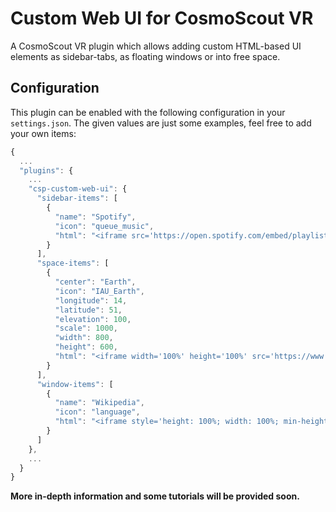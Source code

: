# Custom Web UI for CosmoScout VR

A CosmoScout VR plugin which allows adding custom HTML-based UI elements as sidebar-tabs, as floating windows or into free space.

## Configuration

This plugin can be enabled with the following configuration in your `settings.json`.
The given values are just some examples, feel free to add your own items:

```javascript
{
  ...
  "plugins": {
    ...
    "csp-custom-web-ui": {
      "sidebar-items": [
        {
          "name": "Spotify",
          "icon": "queue_music",
          "html": "<iframe src='https://open.spotify.com/embed/playlist/2xl3sX0pZajy1XOogLpc5m' width='100%' height='380' frameborder='0' allowtransparency='true' allow='encrypted-media'></iframe>"
        }
      ],
      "space-items": [
        {
          "center": "Earth",
          "icon": "IAU_Earth",
          "longitude": 14,
          "latitude": 51,
          "elevation": 100,
          "scale": 1000,
          "width": 800,
          "height": 600,
          "html": "<iframe width='100%' height='100%' src='https://www.dlr.de' frameborder='0'></iframe>"
        }
      ],
      "window-items": [
        {
          "name": "Wikipedia",
          "icon": "language",
          "html": "<iframe style='height: 100%; width: 100%; min-height: 200px; min-width: 300px; border: none' src='https://www.wikipedia.org'></iframe>"
        }
      ]
    },
    ...
  }
}
```

**More in-depth information and some tutorials will be provided soon.**
